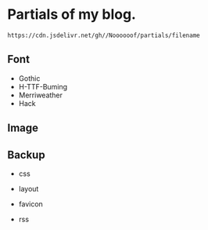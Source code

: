 # Partials of my blog.

```
https://cdn.jsdelivr.net/gh//Noooooof/partials/filename
```
## Font

- Gothic
- H-TTF-Buming
- Merriweather
- Hack

## Image



## Backup

- css
- layout
- favicon

- rss